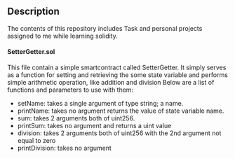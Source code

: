 ## Description

The contents of this repository includes Task and personal projects assigned to me while learning solidity.

#### SetterGetter.sol
This file contain a simple smartcontract called SetterGetter.
It simply serves as a function for setting and retrieving the some state variable and performs simple arithmetic operation, like addition and division
Below are a list of functions and parameters to use with them:
- setName: takes a single argument of type string; a name.
- printName: takes no argument returns the value of state variable name.
- sum: takes 2 arguments both of uint256.
- printSum: takes no argument and returns a uint value
- division: takes 2 arguments both of uint256 with the 2nd argument not equal to zero
- printDivision: takes no argument


